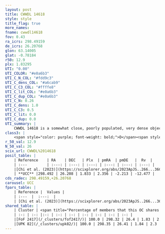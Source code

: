 ```yaml
---
layout: post
title: CWWDL 14618
style: style
title_flag: true
more_names: 
fname: cwwdl14618
fov: 0.43
ra_icrs: 298.49159
de_icrs: 26.20768
glon: 63.14005
glat: -0.78184
r50: 12.9
plx: 1.83295
UTI: "0.00"
UTI_COLOR: "#e0a6b3"
UTI_C_N_COL: "#fdd9c3"
UTI_C_dens_COL: "#a6cab9"
UTI_C_C3_COL: "#ffffe8"
UTI_C_lit_COL: "#e0a6b3"
UTI_C_dup_COL: "#e0a6b3"
UTI_C_N: 0.26
UTI_C_dens: 1.0
UTI_C_C3: 0.5
UTI_C_lit: 0.0
UTI_C_dup: 0.0
UTI_summary: |
    CWWDL 14618 is a somewhat close, poorly populated, very dense object of intermediate C3 quality. It was recently reported in the literature.<br><br><span style="color: #99180f; font-weight: bold;">Warning: </span>This is very likely a duplicate object, which shares a large percentage of members with at least one previously reported entry.
class3: |
    <span style="color: purple; font-weight: bold;">D</span><span style="color: green; font-weight: bold;">A</span>
r_50_val: 12.9
N_50_val: 26
scix_url: CWWDL%2014618
posit_table: |
    | Reference    | RA    | DEC   | Plx  | pmRA  | pmDE   |  Rv  |
    | :---         | :---: | :---: | :---: | :---: | :---: | :---: |
    |[Chi et al. (2023)](https://scixplorer.org/abs/2023ApJS..266...36C) | 298.572 | 26.117 | 1.843 | 2.385 | -2.23 | -16.61 |
    | **UCC** |298.492 | 26.208 | 1.833 | 2.356 | -2.213 | -12.477 | 
cds_radec: 298.49159,+26.20768
carousel: UCC
fpars_table: |
    | Reference |  Values |
    | :---  |  :---:  |
    | [Chi et al. (2023)](https://scixplorer.org/abs/2023ApJS..266...36C) | `logAge=6.86, Z=0.42` |
shared_table: |
    | Cluster | <span title="Percentage of members that this OC shares with the ones listed">%</span>   | RA   | DEC   | Plx   | pmRA  | pmDE  | Rv | UTI |
    | :-: | :-: |:-: | :-: | :-: | :-: | :-: | :-: | :-: |
    |[FoF 2417](/_clusters/fof2417/)| 100.0 | 298.32 | 26.4 | 1.83 | 2.32 | -2.16 | -16.28 |0.0 |
    |[UPK 82](/_clusters/upk82/)| 100.0 | 298.35 | 26.41 | 1.84 | 2.3 | -2.15 | -17.01 |0.89 |
---
```

